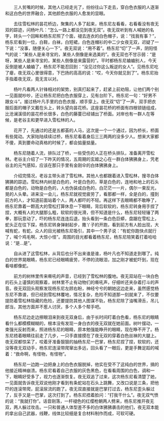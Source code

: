 　　三人贫嘴的时候，其他人已经走光了，纷纷往山下走去，穿白色衣服的人逐渐和这白色的世界融合，其他颜色衣服的人愈发的显眼。

　　去往雪松林的昙花桥边，聚集的人多了起来，杨东尼左看看，右看看没有夜无双的踪迹，问杨叶凡：“怎么一路上都没见到夜无双”。夜无双听到有人喊她的名字，转头一个回眸和杨东尼照了个面，褪去连衣的白色帽子，说：“找我有事？”，杨东尼看到一位，白鞋，白袜，白短裙，白色连帽衫的中二少女夜无双，迟疑了一下说：“没事，随便关心一下”。夜无双说：“用不着”。杨东尼“切”了一声，阴阳怪气的说：“某些人是来寻宝的，某些人倒像是来选美的”。夜无双也不甘示弱：“是呀，某些人是来寻宝的，某些人倒像是来露营的”。平时都杨东尼蛐蛐别人，今天反倒是被人蛐蛐了，杨东尼不能忍回到：“没见过你这么叛逆的女人”。见杨东尼吃了瘪，夜无双心里很得意，下巴扬的高高的说：“哎，今天你就见到了”。杨东尼抬手指着夜无双，竟无言以对。

　　杨叶凡看两人针锋相对的架势，别真打起来了，赶紧上前劝阻，让他们两个别一见面就吵吵，还让杨东尼把白色衣服穿上，见有台阶下。杨东尼一句：“好男不跟女斗”。接过杨叶凡手里的白色衣服，顺手穿上。夜无双“切”了一声，双手把衣服后面的帽子又戴在头上，转头望向昙花桥。这座昙花桥的桥面有四根锁链组成，比沧澜溪径的昙花桥长很多，白色的藤蔓已经铺出了桥面。对岸也有一群人在等候，是老谷主和更早进入雪松林的人。

　　花开了，先通过的还是五都荟的人马，这次是一个一个通过，因为桥长，桥面有些晃动。大家陆陆续续过桥，杨东尼看着身后三三两两的没多少人。想来大家都不傻，真到要命动真格的时候了，都会掂量掂量。

　　杨东尼随着人流，排队过了桥，一些受伤的人正在桥头排队，准备离开雪松林。老谷主介绍了一下昨天的情况，五周期的玄姬之心在一群白体狒狒身上，凭老谷主的元气感知，应该在那只手里有金刚伞的白体狒狒身上。

　　介绍完情况，老谷主带头进了雪松林。其他人也都跟着进入雪松林，搜寻白体狒狒的踪迹。雪松林内树是白色的，叶是白色的，草是白色的，连地和地上的石头都是白色的，动物是白色的，人也伪装成白色的，白茫茫一一片，偶尔一束反光，晃的人头晕。进来没一会儿，杨东尼就视觉疲劳了，看那都一样，全是白的，撞到前方的人，才知道前面站着个人，两人都吓的不轻。再这样下去眼睛都不敢睁了，杨东尼靠着一颗高大的雪松打算休息一下眼睛，背后软软的，杨东尼转身用手捏了捏，大概有人的大腿那么粗，软软的很光滑，但不知道是什么，杨东尼轻轻锤了两拳，那玩意动了，吓的杨东尼连连后退，抬头看到一条白色巨蟒，盘踞在雪松上，蛇头正在往下探，杨东尼转身弹射起步，撒丫子的开跑，看到前方有人脸出现，大喊有蛇，有蛇。众人的目光被杨东尼吸引，其中一个男子说：“有蛇你跑快点就行了，喊个鸡毛啊，大惊小怪”。周围的目光都看着杨东尼，杨东尼陪笑着打着哈哈说：“是...是”。

　　自从进了这雪松林，从背后也分不出来谁是谁，杨叶凡也不知道走到哪了。纯白的世界晃眼睛，杨东尼已经眼睛疲劳，不停的流眼泪，加之刚才被蛇吓到，现在看啥都像蛇。

　　前方的树林里传来嘶吼的声音，已经到了雪松林的腹地。夜无双站在一块白色的石头上谨慎的观察着，树林里不止有动物们的嘶吼声，仔细听还夹杂着打斗的声音。夜无双回头观察发现杨东尼左顾右盼，神经兮兮的朝她这边走来，虽然感觉杨东尼不靠谱，但已经到雪松林覆地，情况复杂，危险不知道那一刻就来了，不仅要提防着雪松林隐藏的危险，还要提防其他人图谋不轨，杨东尼除了油嘴滑舌，吊儿郎当，其他方面并不惹人讨厌，多个人多个帮手吧。

　　杨东尼边走边擦眼泪来到夜无双身后，由于长时间盯着白色看，杨东尼的眼睛看什么都模模糊糊的，根本没有发现一身白衣的夜无双就在她前面。树叶摆动，一束强光反射而来，照进杨东尼的眼睛，原本勉强能睁开的眼睛，现在睁不开了。杨东尼捂着眼睛往前走了几步，一只手直接摸在了夜无双的穿着白色丝袜的大腿上。夜无双都惊呆了，咬着牙准备狠狠的抽杨东尼一巴掌，杨东尼捏了捏，软软的，还没等夜无双动手，杨东尼连滚带爬窜出多远，回头看了一眼后，更是手舞足蹈的喊着：“救命啊，有怪物，有怪物”。

　　杨东尼一边跑一边把身上的白色衣服脱掉，他实在受不了这纯白的世界，搞的他接近精神崩溃。杨东尼看着自己衣服的灰色黑色，在看看周围的白色，调和一下，眼睛好受多了，视力也逐渐恢复。夜无双追了过来，这次杨东尼看清楚了她，一见面就告诉夜无双说他刚才看到有条蛇站在石头上跳舞，又改口说是三条，把他吓的连滚带爬，屁滚尿流的跑了。夜无双直接就是巴掌打过去，杨东尼歪头躲过了，反手又是一巴掌，这次打到了。杨东尼捂着脸问：“打我干什么”。夜无双气愤的说：“我就打你”。话音刚落，一杆褪色的红缨枪朝两人劈来，杨东尼推开夜无双，两人躲过攻击。一只和普通人体型差不多的白体狒狒袭击的他们，夜无双本能的拿出自己武器，线鞭，线体比较细是复合材料制作而成，可软可硬。
